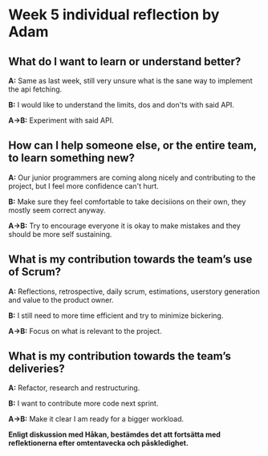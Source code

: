 
# Week 5 individual reflection by Adam

## What do I want to learn or understand better?

**A:** Same as last week, still very unsure what is the sane way to implement the api fetching.

**B:** I would like to understand the limits, dos and don'ts with said API.

**A->B:** Experiment with said API.

## How can I help someone else, or the entire team, to learn something new?

**A:** Our junior programmers are coming along nicely and contributing to the project, but I feel more confidence can't hurt.

**B:** Make sure they feel comfortable to take decisiions on their own, they mostly seem correct anyway.

**A->B:** Try to encourage everyone it is okay to make mistakes and they should be more self sustaining.

## What is my contribution towards the team’s use of Scrum?

**A:** Reflections, retrospective, daily scrum, estimations, userstory generation and value to the product owner.

**B:** I still need to more time efficient and try to minimize bickering.

**A->B:** Focus on what is relevant to the project.

## What is my contribution towards the team’s deliveries?

**A:** Refactor, research and restructuring.

**B:** I want to contribute more code next sprint.

**A->B:** Make it clear I am ready for a bigger workload.

**Enligt diskussion med Håkan, bestämdes det att fortsätta med reflektionerna efter omtentavecka och påskledighet.**
